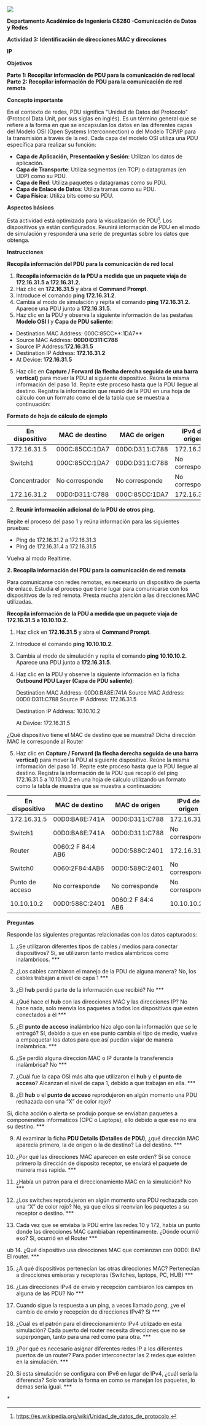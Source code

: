 ![](Aspose.Words.d17269ba-fb4e-4f24-9331-cdd62932046c.001.png)

**Departamento Académico de Ingeniería C8280 -Comunicación de Datos y Redes**  

**Actividad 3: Identificación de direcciones MAC y direcciones** 

**IP** 

**Objetivos** 

**Parte 1: Recopilar información de PDU para la comunicación de red local** 
**Parte 2: Recopilar información de PDU para la comunicación de red remota** 

**Concepto importante** 

En el contexto de redes, PDU significa "Unidad de Datos del Protocolo" (Protocol Data Unit, por sus siglas en inglés). Es un término general que se refiere a la forma en que se encapsulan los datos en las diferentes capas del Modelo OSI (Open Systems Interconnection) o del Modelo TCP/IP para la transmisión a través de la red. Cada capa del modelo OSI utiliza una PDU específica para realizar su función: 

- **Capa de Aplicación, Presentación y Sesión**: Utilizan los datos de aplicación. 
- **Capa de Transporte**: Utiliza segmentos (en TCP) o datagramas (en UDP) como su PDU. 
- **Capa de Red**: Utiliza paquetes o datagramas como su PDU. 
- **Capa de Enlace de Datos**: Utiliza tramas como su PDU. 
- **Capa Física**: Utiliza bits como su PDU. 

**Aspectos básicos** 

Esta actividad está optimizada para la visualización de PDU[^1]. Los dispositivos ya están configurados. Reunirá información de PDU en el modo de simulación y responderá una serie de preguntas sobre los datos que obtenga. 

**Instrucciones** 

**Recopila información del PDU para la comunicación de red local** 

1. **Recopila información de la PDU a medida que un paquete viaja de 172.16.31.5 a 172.16.31.2.** 
1. Haz clic en **172.16.31.5** y abra el **Command Prompt**.
1. Introduce el comando **ping 172.16.31.2**.
1. Cambia al modo de simulación y repita el comando **ping 172.16.31.2.** Aparece una PDU junto a **172.16.31.5**.
1. Haz clic en la PDU y observa la siguiente información de las pestañas **Modelo OSI l** y **Capa de PDU saliente:** 
- Destination MAC Address: 000C:85CC**:1DA7**
- Source MAC Address: **00D0:D311:C788**
- Source IP Address:**172.16.31.5**
- Destination IP Address: **172.16.31.2**
- At Device: **172.16.31.5**
5. Haz clic en **Capture / Forward (la flecha derecha seguida de una barra vertical)** para mover la PDU al siguiente dispositivo. Reúna la misma información del paso 1d. Repite este proceso hasta que la PDU llegue al destino. Registra la información que reunió de la PDU en una hoja de cálculo con un formato como el de la tabla que se muestra a continuación:

**Formato de hoja de cálculo de ejemplo** 



|**En dispositivo** |**MAC de destino** |**MAC de origen** |**IPv4 de origen** |**IPv4 de destino** |
| - | - | - | - | - |
|172\.16.31.5 |000C:85CC:1DA7 |00D0:D311:C788 |172\.16.31.5 |172\.16.31.2 |
|Switch1 |000C:85CC:1DA7 |00D0:D311:C788 |No corresponde |No corresponde |
|Concentrador |No corresponde |No corresponde |No corresponde |No corresponde |
|172\.16.31.2 |00D0:D311:C788 |000C:85CC:1DA7 |172\.16.31.2 |172\.16.31.5 |

2. **Reunir información adicional de la PDU de otros ping.** 

Repite el proceso del paso 1 y reúna información para las siguientes pruebas: 

- Ping de 172.16.31.2 a 172.16.31.3 
- Ping de 172.16.31.4 a 172.16.31.5 

Vuelva al modo Realtime. 

**2. Recopila información del PDU para la comunicación de red remota** 

Para comunicarse con redes remotas, es necesario un dispositivo de puerta de enlace. Estudia el proceso que tiene lugar para comunicarse con los dispositivos de la red remota. Presta mucha atención a las direcciones MAC utilizadas. 

**Recopila información de la PDU a medida que un paquete viaja de 172.16.31.5 a 10.10.10.2.** 

1. Haz click en  **172.16.31.5** y abra el  **Command Prompt**.  
1. Introduce el comando **ping 10.10.10.2**. 
1. Cambia al modo de simulación y repita el comando **ping 10.10.10.2.** Aparece una PDU junto a **172.16.31.5**. 
1. Haz clic en la PDU y observe la siguiente información en la ficha **Outbound PDU Layer (Capa de PDU saliente)**: 

   Destination MAC Address: 00D0:BA8E:741A Source MAC Address: 00D0:D311:C788 Source IP Address: 172.16.31.5 

   Destination IP Address: 10.10.10.2 

   At Device: 172.16.31.5 



¿Qué dispositivo tiene el MAC de destino que se muestra? 
Dicha dirección MAC le corresponde al Router



5. Haz clic en **Capture / Forward (la flecha derecha seguida de una barra vertical)** para mover la PDU al siguiente dispositivo. Reúne la misma información del paso 1d. Repite este proceso hasta que la PDU llegue al destino. Registra la información de la PDU que recopiló del ping 172.16.31.5 a 10.10.10.2 en una hoja de cálculo utilizando un formato como la tabla de muestra que se muestra a continuación: 



|**En dispositivo** |**MAC de destino** |**MAC de origen** |**IPv4 de origen** |**IPv4 de destino** |
| - | - | - | - | - |
|172\.16.31.5 |00D0:BA8E:741A |00D0:D311:C788 |172\.16.31.5 |10\.10.10.2 |
|Switch1 |00D0:BA8E:741A |00D0:D311:C788 |No corresponde |No corresponde |
|Router |0060:2 F 84:4 AB6 |00D0:588C:2401 |172\.16.31.5 |10\.10.10.2 |
|Switch0 |0060:2F84:4AB6 |00D0:588C:2401 |No corresponde |No corresponde |
|Punto de acceso |No corresponde |No corresponde |No corresponde |No corresponde |
|10\.10.10.2 |00D0:588C:2401 |0060:2 F 84:4 AB6 |10\.10.10.2 |172\.16.31.5 |

**Preguntas** 

Responde las siguientes preguntas relacionadas con los datos capturados: 

1. ¿Se utilizaron diferentes tipos de cables / medios para conectar dispositivos?
Si, se utilizaron tanto medios alambricos como inalambricos.
\***


2. ¿Los cables cambiaron el manejo de la PDU de alguna manera?
No, los cables trabajan a nivel de capa 1
\***


3. ¿El h**ub** perdió parte de la información que recibió?
No
\***


4. ¿Qué hace el **hub** con las direcciones MAC y las direcciones IP?
No hace nada, solo reenvia los paquetes a todos los dispositivos que esten conectados a él
\***


5. ¿El **punto de acceso** inalámbrico hizo algo con la información que se le entregó?
Sí, debido a que en ese punto cambia el tipo de medio, vuelve a empaquetar los datos para que así puedan viajar de manera inalambrica.
\***


6. ¿Se perdió alguna dirección MAC o IP durante la transferencia inalámbrica?
No
\***


7. ¿Cuál fue la capa OSI más alta que utilizaron el **hub** y el **punto de acceso**?
Alcanzan el nivel de capa 1, debido a que trabajan en ella.
\***


8. ¿El **hub** o el **punto de acceso** reprodujeron en algún momento una PDU rechazada con una “X” de color rojo?

Si, dicha acción o alerta se produjo porque se enviaban paquetes a componenetes informaticos (CPC o Laptops), ello debido a que ese no era su destino.
\***


9. Al examinar la ficha **PDU Details (Detalles de PDU)**, ¿qué dirección MAC aparecía primero, la de origen o la de destino?
 La del destino.
\***


10. ¿Por qué las direcciones MAC aparecen en este orden?
Si se conoce primero la dirección de disposito receptor, se enviará el paquete de manera mas rapida.
\***


11. ¿Había un patrón para el direccionamiento MAC en la simulación?
No
\***


12. ¿Los switches reprodujeron en algún momento una PDU rechazada con una “X” de color rojo?
No, ya que ellos si reenvian los paquetes a su receptor o destino.
\***


13. Cada vez que se enviaba la PDU entre las redes 10 y 172, había un punto donde las direcciones MAC cambiaban repentinamente.  ¿Dónde ocurrió eso?
Si, ocurrió en el Router
\***

ub
14. ¿Qué dispositivo usa direcciones MAC que comienzan con 00D0: BA? 
El router.
\***


15. ¿A qué dispositivos pertenecían las otras direcciones MAC?
Pertenecían a direcciones emisoras y receptoras (Switches, laptops, PC, HUB)
\***


16. ¿Las direcciones IPv4 de envío y recepción cambiaron los campos en alguna de las PDU?
No
\***


17. Cuando sigue la respuesta a un ping, a veces llamado *pong*, ¿ve el cambio de envío y recepción de direcciones IPv4?
Si
\***


18. ¿Cuál es el patrón para el direccionamiento IPv4 utilizado en esta simulación?
Cada puerto del router necesita direcciones que no se superpongan, tanto para una red como para otra.
\***


19. ¿Por qué es necesario asignar diferentes redes IP a los diferentes puertos de un router?
Para poder interconectar las 2 redes que existen en la simulación.
\***


20. Si esta simulación se configura con IPv6 en lugar de IPv4, ¿cuál sería la diferencia?
Solo variaria la forma en como se manejan los paquetes, lo demas sería igual.
\***

\*


[^1]: [ https://es.wikipedia.org/wiki/Unidad_de_datos_de_protocolo ](https://es.wikipedia.org/wiki/Unidad_de_datos_de_protocolo) 